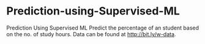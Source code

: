 # Prediction-using-Supervised-ML
Prediction Using Supervised ML Predict the percentage of an student based on the no. of study hours. Data can be found at http://bit.ly/w-data.

